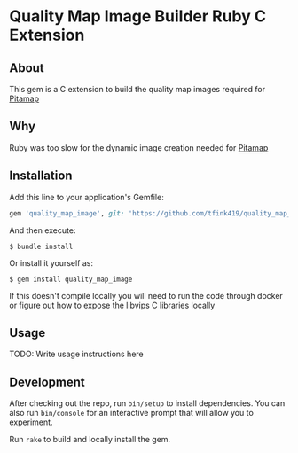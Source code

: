 # Quality Map Image Builder Ruby C Extension

## About
This gem is a C extension to build the quality map images required for [Pitamap](https://www.pitamap.com)

## Why
Ruby was too slow for the dynamic image creation needed for [Pitamap](https://www.pitamap.com)

## Installation

Add this line to your application's Gemfile:

```ruby
gem 'quality_map_image', git: 'https://github.com/tfink419/quality_map_image.git'
```

And then execute:

    $ bundle install

Or install it yourself as:

    $ gem install quality_map_image

If this doesn't compile locally you will need to run the code through docker or figure out how to expose the libvips C libraries locally
## Usage

TODO: Write usage instructions here

## Development

After checking out the repo, run `bin/setup` to install dependencies. You can also run `bin/console` for an interactive prompt that will allow you to experiment.

Run `rake` to build and locally install the gem.

